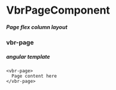 # VbrPageComponent

##### Page flex column layout

### vbr-page

##### angular template
```angular2html
<vbr-page>
  Page content here
</vbr-page>
```
